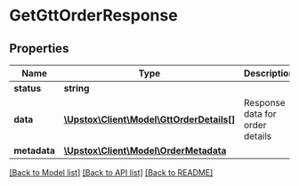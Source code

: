 # GetGttOrderResponse

## Properties
Name | Type | Description | Notes
------------ | ------------- | ------------- | -------------
**status** | **string** |  | [optional] 
**data** | [**\Upstox\Client\Model\GttOrderDetails[]**](GttOrderDetails.md) | Response data for order details | [optional] 
**metadata** | [**\Upstox\Client\Model\OrderMetadata**](OrderMetadata.md) |  | [optional] 

[[Back to Model list]](../../README.md#documentation-for-models) [[Back to API list]](../../README.md#documentation-for-api-endpoints) [[Back to README]](../../README.md)

